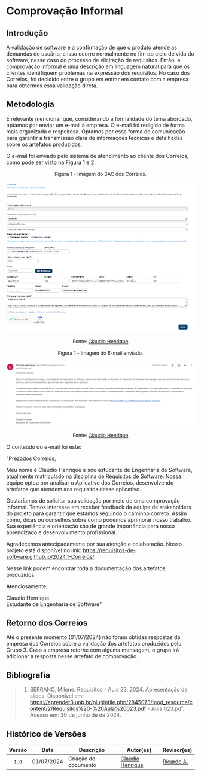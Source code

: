 # Comprovação Informal

## Introdução

A validação de software é a confirmação de que o produto atende as demandas do usuário, e isso ocorre normalmente no fim do ciclo de vida do software, nesse caso do processo de elicitação de requisitos. Então, a comprovação informal é uma descrição em linguagem natural para que os clientes identifiquem problemas na expressão dos requisitos. No caso dos Correios, foi decidido entre o grupo em entrar em contato com a empresa para obtermos essa validação direta.

## Metodologia

É relevante mencionar que, considerando a formalidade do tema abordado, optamos por enviar um e-mail à empresa. O e-mail foi redigido de forma mais organizada e respeitosa. Optamos por essa forma de comunicação para garantir a transmissão clara de informações técnicas e detalhadas sobre os artefatos produzidos.

O e-mail foi enviado pelo sistema de atendimento ao cliente dos Correios, como pode ser visto na Figura 1 e 2.

<font size="2"><p style="text-align: center">Figura 1 - Imagem do SAC dos Correios.</p></font>

![print1](../assets/validacao/print-comprovacao-informal.png)

<font size="2"><p style="text-align: center">Fonte: [Claudio Henrique][ClaudioGH]</p></font>


<font size="2"><p style="text-align: center">Figura 1 - Imagem do E-mail enviado.</p></font>


![print2](../assets/validacao/print-email-comprovacao.png)

<font size="2"><p style="text-align: center">Fonte: [Claudio Henrique][ClaudioGH]</p></font>


O conteúdo do e-mail foi este:

"Prezados Correios,

Meu nome é Claudio Henrique e sou estudante de Engenharia de Software, atualmente matriculado na disciplina de Requisitos de Software. Nossa equipe optou por analisar o Aplicativo dos Correios, desenvolvendo artefatos que atendem aos requisitos desse aplicativo.

Gostaríamos de solicitar sua validação por meio de uma comprovação informal. Temos interesse em receber feedback da equipe de stakeholders do projeto para garantir que estamos seguindo o caminho correto. Assim como, dicas ou conselhos sobre como podemos aprimorar nosso trabalho. Sua experiência e orientação são de grande importância para nosso aprendizado e desenvolvimento profissional.

Agradecemos antecipadamente por sua atenção e colaboração. Nosso projeto está disponível no link: https://requisitos-de-software.github.io/2024.1-Correios/

Nesse link podem encontrar toda a documentação dos artefatos produzidos.

Atenciosamente,

Claudio Henrique  
Estudante de Engenharia de Software"




## Retorno dos Correios

Até o presente momento (01/07/2024) não foram obtidas respostas da empresa dos Correios sobre a validação dos artefatos produzidos pelo Grupo 3. Caso a empresa retorne com alguma mensagem, o grupo irá adicionar a resposta nesse artefato de comprovação.


## Bibliografia

> 1. SERRANO, Milene. Requisitos - Aula 23. 2024. Apresentação de slides. Disponível em: https://aprender3.unb.br/pluginfile.php/2845073/mod_resource/content/2/Requisitos%20-%20Aula%20023.pdf - Aula 023.pdf. Acesso em: 30 de junho de de 2024.

## Histórico de Versões

| Versão | Data | Descrição | Autor(es) | Revisor(es) |
| :----: | :--: | --------- | ----------- | ------ |
| `1.0`  | 01/07/2024 | Criação do documento | [Claudio Henrique][ClaudioGH] | [Ricardo A.][RicardoGH] |

[ClaudioGH]: https://github.com/claudiohsc
[DaniloGH]: https://github.com/Danilo-Carvalho-Antunes
[EliasGH]: https://github.com/EliasOliver21
[GabrielBGH]: https://github.com/Bertolazi
[GabrielFGH]: https://github.com/MMcLovin
[PabloGH]: https://github.com/pabloheika
[RicardoGH]: https://www.github.com/avmricardo
